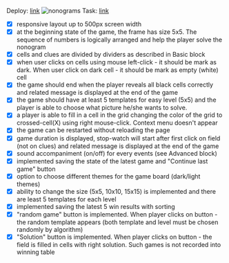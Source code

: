 Deploy: [link](https://rolling-scopes-school.github.io/izy-code-JSFE2023Q4/nonograms/)
![nonograms](https://github.com/izy-code/nonograms/assets/126877709/a4968150-983c-4d4f-80c4-1c66bba7c8f0)
Task: [link](https://github.com/rolling-scopes-school/tasks/tree/master/tasks/nonograms)
  - [x] responsive layout up to 500px screen width
  - [x] at the beginning state of the game, the frame has size 5x5. The sequence of numbers is logically arranged and help the player solve the nonogram
  - [x] cells and clues are divided by dividers as described in Basic block
  - [x] when user clicks on cells using mouse left-click - it should be mark as dark. When user click on dark cell - it should be mark as empty (white) cell
  - [x] the game should end when the player reveals all black cells correctly and related message is displayed at the end of the game
  - [x] the game should have at least 5 templates for easy level (5x5) and the player is able to choose what picture he/she wants to solve.
  - [x] a player is able to fill in a cell in the grid changing the color of the grid to crossed-cell(X) using right mouse-click. Context menu doesn't appear
  - [x] the game can be restarted without reloading the page
  - [x] game duration is displayed, stop-watch will start after first click on field (not on clues) and related message is displayed at the end of the game
  - [x] sound accompaniment (on/off) for every events (see Advanced block)
  - [x] implemented saving the state of the latest game and "Continue last game" button
  - [x] option to choose different themes for the game board (dark/light themes)
  - [x] ability to change the size (5x5, 10x10, 15x15) is implemented and there are least 5 templates for each level
  - [x] implemented saving the latest 5 win results with sorting
  - [x] "random game" button is implemented. When player clicks on button - the random template appears (both template and level must be chosen randomly by algorithm)
  - [x] "Solution" button is implemented. When player clicks on button - the field is filled in cells with right solution. Such games is not recorded into winning table

